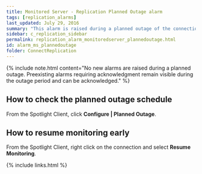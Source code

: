 ```yaml
---
title: ﻿Monitored Server - Replication Planned Outage alarm
tags: [replication_alarms]
last_updated: July 29, 2016
summary: "This alarm is raised during a planned outage of the connection. Spotlight will resume monitoring the service at the end of the planned outage period."
sidebar: c_replication_sidebar
permalink: replication_alarm_monitoredserver_plannedoutage.html
id: alarm_ms_plannedoutage
folder: ConnectReplication
---
```



{% include note.html content="No new alarms are raised during a planned outage. Preexisting alarms requiring acknowledgment remain visible during the outage period and can be acknowledged." %}


## How to check the planned outage schedule

From the Spotlight Client, click **Configure \| Planned Outage**.

## How to resume monitoring early

From the Spotlight Client, right click on the connection and select **Resume Monitoring**.


{% include links.html %}
